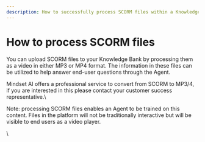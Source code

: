 ```yaml
---
description: How to successfully process SCORM files within a Knowledge Bank.
---
```


# How to process SCORM files

You can upload SCORM files to your Knowledge Bank by processing them as a video in either MP3 or MP4 format. The information in these files can be utilized to help answer end-user questions through the Agent.

Mindset AI offers a professional service to convert from SCORM to MP3/4, if you are interested in this please contact your customer success representative.\


Note: processing SCORM files enables an Agent to be trained on this content. Files in the platform will not be traditionally interactive but will be visible to end users as a video player.

\
